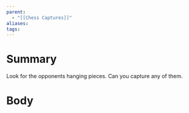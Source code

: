 ```yaml
---
parent:
  - "[[Chess Captures]]"
aliases: 
tags:
---
```

# Summary 
Look for the opponents hanging pieces. Can you capture any of them.
# Body

